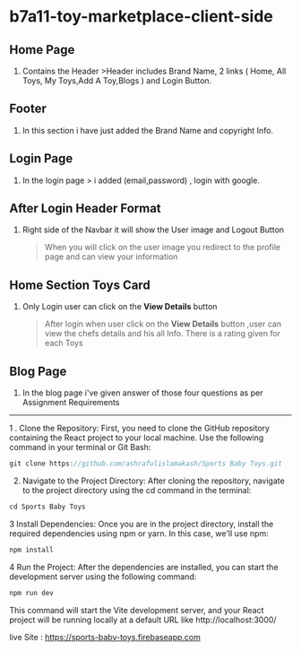# b7a11-toy-marketplace-client-side

## Home Page

1. Contains the Header >Header includes Brand Name, 2 links (
   Home, All Toys, My Toys,Add A Toy,Blogs
   ) and Login Button.

## Footer

1. In this section i have just added the Brand Name and copyright Info.

## Login Page

1. In the login page > i added (email,password) , login with google.

## After Login Header Format

1. Right side of the Navbar it will show the User image and Logout Button
   > When you will click on the user image you redirect to the profile page and can view your information

## Home Section Toys Card

1.  Only Login user can click on the **View Details** button
    > After login when user click on the **View Details** button ,user can view the chefs details and his all Info.
    > There is a rating given for each Toys

## Blog Page

1.  In the blog page i've given answer of those four questions as per Assignment Requirements

---

1 . Clone the Repository: First, you need to clone the GitHub repository containing the React project to your local machine. Use the following command in your terminal or Git Bash:

```javascript
git clone https://github.com/ashrafulislamakash/Sports Baby Toys.git
```

2. Navigate to the Project Directory: After cloning the repository, navigate to the project directory using the cd command in the terminal:

```javascript
cd Sports Baby Toys
```

3 Install Dependencies: Once you are in the project directory, install the required dependencies using npm or yarn. In this case, we'll use npm:

```javascript
npm install
```

4 Run the Project: After the dependencies are installed, you can start the development server using the following command:

```javascript
npm run dev
```

This command will start the Vite development server, and your React project will be running locally at a default URL like http://localhost:3000/

live Site :
https://sports-baby-toys.firebaseapp.com
